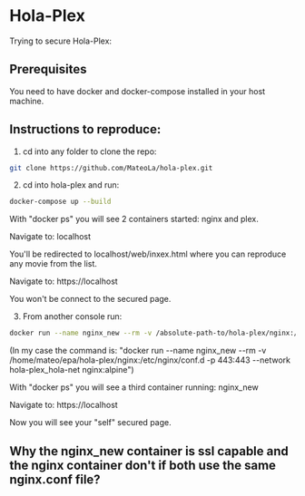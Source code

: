 # Hola-Plex

Trying to secure Hola-Plex:

## Prerequisites

You need to have docker and docker-compose installed in your host machine.

## Instructions to reproduce:

1) cd into any folder to clone the repo:
```bash
git clone https://github.com/MateoLa/hola-plex.git
```

2) cd into hola-plex and run:
```bash
docker-compose up --build
```
With "docker ps" you will see 2 containers started: nginx and plex.

Navigate to: localhost

You'll be redirected to localhost/web/inxex.html where you can reproduce any movie from the list.

Navigate to: https://localhost

You won't be connect to the secured page.

3) From another console run:
```bash
docker run --name nginx_new --rm -v /absolute-path-to/hola-plex/nginx:/etc/nginx/conf.d -p 443:443 --network hola-plex_hola-net nginx:alpine
```
(In my case the command is: "docker run --name nginx_new --rm -v /home/mateo/epa/hola-plex/nginx:/etc/nginx/conf.d -p 443:443 --network hola-plex_hola-net nginx:alpine")

With "docker ps" you will see a third container running: nginx_new

Navigate to: https://localhost

Now you will see your "self" secured page.


## Why the nginx_new container is ssl capable and the nginx container don't if both use the same nginx.conf file?

